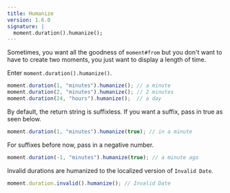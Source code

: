 ```yaml
---
title: Humanize
version: 1.6.0
signature: |
  moment.duration().humanize();
---
```



Sometimes, you want all the goodness of `moment#from` but you don't want to have to create two moments, you just want to display a length of time.

Enter `moment.duration().humanize()`.

```javascript
moment.duration(1, "minutes").humanize(); // a minute
moment.duration(2, "minutes").humanize(); // 2 minutes
moment.duration(24, "hours").humanize();  // a day
```

By default, the return string is suffixless. If you want a suffix, pass in true as seen below.

```javascript
moment.duration(1, "minutes").humanize(true); // in a minute
```

For suffixes before now, pass in a negative number.

```javascript
moment.duration(-1, "minutes").humanize(true); // a minute ago
```

Invalid durations are humanized to the localized version of `Invalid Date`.

```javascript
moment.duration.invalid().humanize(); // Invalid Date
```

